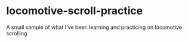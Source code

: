 # locomotive-scroll-practice
A small sample of what I've been learning and practicing on locomotive scrolling
